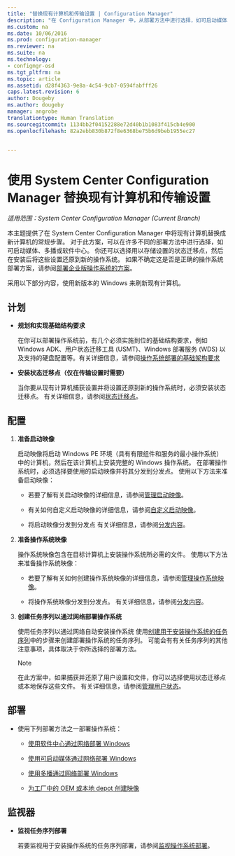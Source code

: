 ```yaml
---
title: "替换现有计算机和传输设置 | Configuration Manager"
description: "在 Configuration Manager 中，从部署方法中进行选择，如可启动媒体、多播或软件中心，以将现有计算机替换成新计算机。"
ms.custom: na
ms.date: 10/06/2016
ms.prod: configuration-manager
ms.reviewer: na
ms.suite: na
ms.technology:
- configmgr-osd
ms.tgt_pltfrm: na
ms.topic: article
ms.assetid: d28f4363-9e8a-4c54-9cb7-0594fabfff26
caps.latest.revision: 6
author: Dougeby
ms.author: dougeby
manager: angrobe
translationtype: Human Translation
ms.sourcegitcommit: 1134bb2f04152288e72d40b1b1083f415cb4e900
ms.openlocfilehash: 82a2ebb830b872f8e6368be75b6d9beb1955ec27


---
```

# <a name="replace-an-existing-computer-and-transfer-settings-with-system-center-configuration-manager"></a>使用 System Center Configuration Manager 替换现有计算机和传输设置

*适用范围：System Center Configuration Manager (Current Branch)*

本主题提供了在 System Center Configuration Manager 中将现有计算机替换成新计算机的常规步骤。 对于此方案，可以在许多不同的部署方法中进行选择，如可启动媒体、多播或软件中心。 你还可以选择用以存储设置的状态迁移点，然后在安装后将这些设置还原到新的操作系统。 如果不确定这是否是正确的操作系统部署方案，请参阅[部署企业版操作系统的方案](scenarios-to-deploy-enterprise-operating-systems.md)。  

 采用以下部分内容，使用新版本的 Windows 来刷新现有计算机。  

##  <a name="a-namebkmkplana-plan"></a><a name="BKMK_Plan"></a>计划  

-   **规划和实现基础结构要求**  

     在你可以部署操作系统前，有几个必须实施到位的基础结构要求，例如 Windows ADK、用户状态迁移工具 (USMT)、Windows 部署服务 (WDS) 以及支持的硬盘配置等。有关详细信息，请参阅[操作系统部署的基础架构要求](../plan-design/infrastructure-requirements-for-operating-system-deployment.md)  

-   **安装状态迁移点（仅在传输设置时需要）**  

     当你要从现有计算机捕获设置并将设置还原到新的操作系统时，必须安装状态迁移点。 有关详细信息，请参阅[状态迁移点](../get-started/prepare-site-system-roles-for-operating-system-deployments.md#BKMK_StateMigrationPoints)。  

##  <a name="a-namebkmkconfigurea-configure"></a><a name="BKMK_Configure"></a>配置  

1.  **准备启动映像**  

     启动映像将启动 Windows PE 环境（具有有限组件和服务的最小操作系统）中的计算机，然后在该计算机上安装完整的 Windows 操作系统。 在部署操作系统时，必须选择要使用的启动映像并将其分发到分发点。 使用以下方法来准备启动映像：  

    -   若要了解有关启动映像的详细信息，请参阅[管理启动映像](../get-started/manage-boot-images.md)。  

    -   有关如何自定义启动映像的详细信息，请参阅[自定义启动映像](../get-started/customize-boot-images.md)。  

    -   将启动映像分发到分发点 有关详细信息，请参阅[分发内容](../../core/servers/deploy/configure/deploy-and-manage-content.md#a-namebkmkdistributea-distribute-content)。  

2.  **准备操作系统映像**  

     操作系统映像包含在目标计算机上安装操作系统所必需的文件。 使用以下方法来准备操作系统映像：  

    -   若要了解有关如何创建操作系统映像的详细信息，请参阅[管理操作系统映像](../get-started/manage-operating-system-images.md)。  

    -   将操作系统映像分发到分发点。 有关详细信息，请参阅[分发内容](../../core/servers/deploy/configure/deploy-and-manage-content.md#a-namebkmkdistributea-distribute-content)。  

3.  **创建任务序列以通过网络部署操作系统**  

     使用任务序列以通过网络自动安装操作系统 使用[创建用于安装操作系统的任务序列](create-a-task-sequence-to-install-an-operating-system.md)中的步骤来创建部署操作系统的任务序列。 可能会有有关任务序列的其他注意事项，具体取决于你所选择的部署方法。  

    > [!NOTE]  
    >  在此方案中，如果捕获并还原了用户设置和文件，你可以选择使用状态迁移点或本地保存这些文件。 有关详细信息，请参阅[管理用户状态](../get-started/manage-user-state.md)。  

##  <a name="a-namebkmkdeploya-deploy"></a><a name="BKMK_Deploy"></a>部署  

-   使用下列部署方法之一部署操作系统：  

    -   [使用软件中心通过网络部署 Windows](use-software-center-to-deploy-windows-over-the-network.md)  

    -   [使用可启动媒体通过网络部署 Windows](use-bootable-media-to-deploy-windows-over-the-network.md)  

    -   [使用多播通过网络部署 Windows](use-multicast-to-deploy-windows-over-the-network.md)  

    -   [为工厂中的 OEM 或本地 depot 创建映像](create-an-image-for-an-oem-in-factory-or-a-local-depot.md)  

## <a name="monitor"></a>监视器  

-   **监视任务序列部署**  

     若要监视用于安装操作系统的任务序列部署，请参阅[监视操作系统部署](monitor-operating-system-deployments.md)。  



<!--HONumber=Nov16_HO1-->


